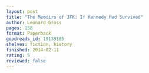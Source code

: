 ```yaml
---
layout: post
title: "The Memoirs of JFK: If Kennedy Had Survived"
author: Leonard Gross
pages: 158
format: Paperback
goodreads_id: 19139185
shelves: fiction, history
finished: 2014-02-11
rating: 5
reviewed: false
---
```

